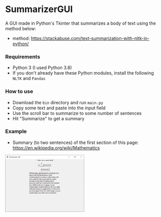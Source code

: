 # SummarizerGUI

A GUI made in Python's Tkinter that summarizes a body of text using the method below:

- method: https://stackabuse.com/text-summarization-with-nltk-in-python/

### Requirements
- Python 3 (I used Python 3.8)
- If you don't already have these Python modules, install the following `NLTK` and `Pandas`

### How to use
- Download the `bin` directory and run `main.py`
- Copy some text and paste into the input field
- Use the scroll bar to summarize to some number of sentences
- Hit "Summarize" to get a summary

### Example

- Summary (to two sentences) of the first section of this page: https://en.wikipedia.org/wiki/Mathematics
<img src="summarizerGui_screenshot.PNG" width=50% height=50%>
